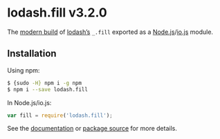 # lodash.fill v3.2.0

The [modern build](https://github.com/lodash/lodash/wiki/Build-Differences) of [lodash’s](https://lodash.com/) `_.fill` exported as a [Node.js](http://nodejs.org/)/[io.js](https://iojs.org/) module.

## Installation

Using npm:

```bash
$ {sudo -H} npm i -g npm
$ npm i --save lodash.fill
```

In Node.js/io.js:

```js
var fill = require('lodash.fill');
```

See the [documentation](https://lodash.com/docs#fill) or [package source](https://github.com/lodash/lodash/blob/3.2.0-npm-packages/lodash.fill) for more details.
